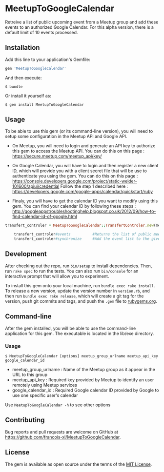 # MeetupToGoogleCalendar

Retreive a list of public upcoming event from a Meetup group and add these events to an authorized Google Calendar. For this alpha version, there is a default limit of 10 events processed.

## Installation

Add this line to your application's Gemfile:

```ruby
gem 'MeetupToGoogleCalendar'
```

And then execute:

    $ bundle

Or install it yourself as:

    $ gem install MeetupToGoogleCalendar

## Usage

To be able to use this gem (or its command-line version), you will need to setup some configuration in the Meetup APi and Google API.

- On Meetup, you will need to login and generate an API key to authorize this gem to access the Meetup API. You can do this on this page : https://secure.meetup.com/meetup_api/key/

- On Google Calendar, you will have to login and then register a new client ID, which will provide you with a client secret file that will be use to authenticate you using the gem. You can do this on this page : https://console.developers.google.com/project/static-welder-101600/apiui/credential
Follow the step 1 described here : https://developers.google.com/google-apps/calendar/quickstart/ruby

- Finaly, you will have to get the calendar ID you want to modify using this gem. You can find your calendar ID by following these steps : http://googleappstroubleshootinghelp.blogspot.co.uk/2012/09/how-to-find-calendar-id-of-google.html

```ruby
transfert_controler = MeetupToGoogleCalendar::TransfertControler.new(meetup_group_urlname, api_key, calendar_id)
```

```ruby
	transfert_controler#events			#Returns the list of public meetup event for the given meetup group
	transfert_controler#synchronize		#Add the event list to the given google calendar account
```

## Development

After checking out the repo, run `bin/setup` to install dependencies. Then, run `rake spec` to run the tests. You can also run `bin/console` for an interactive prompt that will allow you to experiment.

To install this gem onto your local machine, run `bundle exec rake install`. To release a new version, update the version number in `version.rb`, and then run `bundle exec rake release`, which will create a git tag for the version, push git commits and tags, and push the `.gem` file to [rubygems.org](https://rubygems.org).

## Command-line

After the gem installed, you will be able to use the command-line application for this gem. The executable is located in the lib/exe directory.

### Usage

    $ MeetupToGoogleCalendar [options] meetup_group_urlname meetup_api_key google_calendar_id

* meetup_group_urlname : Name of the Meetup group as it appear in the URL to this group
* meetup_api_key : Required key provided by Meetup to identify an user remotely using Meetup services
* google_calendar_id : Required Google calendar ID provided by Google to use one specific user's calendar

Use `MeetupToGoogleCalendar -h` to see other options

## Contributing

Bug reports and pull requests are welcome on GitHub at https://github.com/francois-xl/MeetupToGoogleCalendar.


## License

The gem is available as open source under the terms of the [MIT License](http://opensource.org/licenses/MIT).


